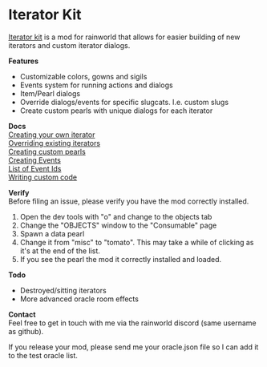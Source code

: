 # Iterator Kit

[Iterator kit](https://github.com/Twofour2/IteratorKit) is a mod for rainworld that allows for easier building of new iterators and custom iterator dialogs.


**Features**
- Customizable colors, gowns and sigils
- Events system for running actions and dialogs
- Item/Pearl dialogs
- Override dialogs/events for specific slugcats. I.e. custom slugs
- Create custom pearls with unique dialogs for each iterator

**Docs**  
[Creating your own iterator](~/iterators.md)  
[Overriding existing iterators](~/overrideOracles.md)   
[Creating custom pearls](~/pearls.md)  
[Creating Events](~/events.md)  
[List of Event Ids](~/eventIds.md)  
[Writing custom code](~/customCode.md)

**Verify**  
Before filing an issue, please verify you have the mod correctly installed.

1. Open the dev tools with "o" and change to the objects tab  
2. Change the "OBJECTS" window to the "Consumable" page  
3. Spawn a data pearl  
4. Change it from "misc" to "tomato". This may take a while of clicking as it's at the end of the list.  
5. If you see the pearl the mod it correctly installed and loaded.  

**Todo**
- Destroyed/sitting iterators  
- More advanced oracle room effects


**Contact**   
Feel free to get in touch with me via the rainworld discord (same username as github).  

If you release your mod, please send me your oracle.json file so I can add it to the test oracle list.
